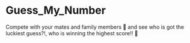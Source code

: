 # Guess_My_Number
Compete with your mates and family members 💪 and see who is got the luckiest guess?!, who is winning the highest score!! 🤯
